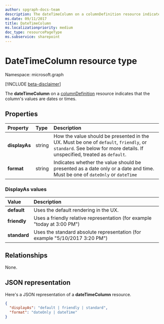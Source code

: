 ```yaml
---
author: spgraph-docs-team
description: The dateTimeColumn on a columnDefinition resource indicates that the column's values are dates or times.
ms.date: 09/11/2017
title: DateTimeColumn
ms.localizationpriority: medium
doc_type: resourcePageType
ms.subservice: sharepoint
---
```


# DateTimeColumn resource type

Namespace: microsoft.graph

[!INCLUDE [beta-disclaimer](../../includes/beta-disclaimer.md)]

The **dateTimeColumn** on a [columnDefinition](columndefinition.md) resource indicates that the column's values are dates or times.

## Properties

| Property      | Type   | Description                                                                                                                                                         |
| :------------ | :----- | :------------------------------------------------------------------------------------------------------------------------------------------------------------------ |
| **displayAs** | string | How the value should be presented in the UX. Must be one of `default`, `friendly`, or `standard`. See below for more details. If unspecified, treated as `default`. |
| **format**    | string | Indicates whether the value should be presented as a date only or a date and time. Must be one of `dateOnly` or `dateTime`                                          |

### DisplayAs values

| Value        | Description                                                         |
| :----------- | :------------------------------------------------------------------ |
| **default**  | Uses the default rendering in the UX.                               |
| **friendly** | Uses a friendly relative representation (for example "today at 3:00 PM")    |
| **standard** | Uses the standard absolute representation (for example "5/10/2017 3:20 PM") |

## Relationships
None.

## JSON representation

Here's a JSON representation of a **dateTimeColumn** resource.

<!-- { "blockType": "resource", "@odata.type": "microsoft.graph.dateTimeColumn" } -->

```json
{
  "displayAs": "default | friendly | standard",
  "format": "dateOnly | dateTime"
}
```

<!--
{
  "type": "#page.annotation",
  "description": "",
  "keywords": "",
  "section": "documentation",
  "tocPath": "Resources/DateTimeColumn",
  "suppressions": []
}
-->
